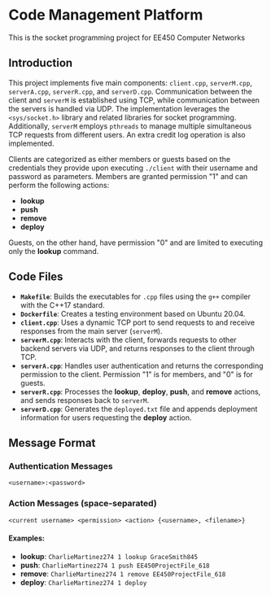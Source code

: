 # Code Management Platform
This is the socket programming project for EE450 Computer Networks

## Introduction
This project implements five main components: `client.cpp`, `serverM.cpp`, `serverA.cpp`, `serverR.cpp`, and `serverD.cpp`. Communication between the client and `serverM` is established using TCP, while communication between the servers is handled via UDP. The implementation leverages the `<sys/socket.h>` library and related libraries for socket programming. Additionally, `serverM` employs `pthreads` to manage multiple simultaneous TCP requests from different users. An extra credit log operation is also implemented.

Clients are categorized as either members or guests based on the credentials they provide upon executing `./client` with their username and password as parameters. Members are granted permission "1" and can perform the following actions:
- **lookup**
- **push**
- **remove**
- **deploy**

Guests, on the other hand, have permission "0" and are limited to executing only the **lookup** command.

## Code Files
- **`Makefile`**: Builds the executables for `.cpp` files using the `g++` compiler with the C++17 standard.
- **`Dockerfile`**: Creates a testing environment based on Ubuntu 20.04.
- **`client.cpp`**: Uses a dynamic TCP port to send requests to and receive responses from the main server (`serverM`).
- **`serverM.cpp`**: Interacts with the client, forwards requests to other backend servers via UDP, and returns responses to the client through TCP.
- **`serverA.cpp`**: Handles user authentication and returns the corresponding permission to the client. Permission "1" is for members, and "0" is for guests.
- **`serverR.cpp`**: Processes the **lookup**, **deploy**, **push**, and **remove** actions, and sends responses back to `serverM`.
- **`serverD.cpp`**: Generates the `deployed.txt` file and appends deployment information for users requesting the **deploy** action.

## Message Format
### Authentication Messages
`<username>:<password>`

### Action Messages (space-separated)
`<current username> <permission> <action> {<username>, <filename>}`

#### Examples:
- **lookup**: `CharlieMartinez274 1 lookup GraceSmith845`
- **push**: `CharlieMartinez274 1 push EE450ProjectFile_618`
- **remove**: `CharlieMartinez274 1 remove EE450ProjectFile_618`
- **deploy**: `CharlieMartinez274 1 deploy`

